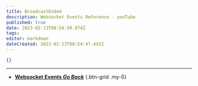 ```yaml
---
title: BroadcastEnded
description: Websocket Events Reference - youTube
published: true
date: 2023-02-13T08:54:50.074Z
tags: 
editor: markdown
dateCreated: 2023-02-13T08:54:47.443Z
---
```


```json
{}
```

---

- [<i class="mdi mdi-chevron-left"></i>**Websocket Events *Go Back***](/Servers-Clients/WebSocket-Server/Events)
{.btn-grid .my-5}